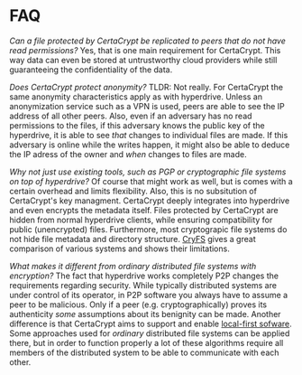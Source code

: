 # FAQ

*Can a file protected by CertaCrypt be replicated to peers that do not have read permissions?*
Yes, that is one main requirement for CertaCrypt. This way data can even be stored at untrustworthy cloud providers while still guaranteeing the confidentiality of the data.

*Does CertaCrypt protect anonymity?*
TLDR: Not really.
For CertaCrypt the same anonymity characteristics apply as with hyperdrive. Unless an anonymization service such as a VPN is used, peers are able to see the IP address of all other peers. Also, even if an adversary has no read permissions to the files, if this adversary knows the public key of the hyperdrive, it is able to see *that* changes to individual files are made. If this adversary is online while the writes happen, it might also be able to deduce the IP adress of the owner and *when* changes to files are made.

*Why not just use existing tools, such as PGP or cryptographic file systems on top of hyperdrive?*
Of course that might work as well, but is comes with a certain overhead and limits flexibility. Also, this is no subsitution of CertaCrypt's key managment. CertaCrypt deeply integrates into hyperdrive and even encrypts the metadata itself. Files protected by CertaCrypt are hidden from normal hyperdrive clients, while ensuring compatibility for public (unencrypted) files.
Furthermore, most cryptograpic file systems do not hide file metadata and directory structure. [CryFS](https://www.cryfs.org/comparison/#Summary) gives a great comparison of various systems and shows their limitations.

*What makes it different from ordinary distributed file systems with encryption?*
The fact that hyperdrive works completely P2P changes the requirements regarding security. While typically distributed systems are under control of its operator, in P2P software you always have to assume a peer to be malicious. Only if a peer (e.g. cryptographically) proves its authenticity *some* assumptions about its benignity can be made.
Another difference is that CertaCrypt aims to support and enable [local-first sofware](https://www.inkandswitch.com/local-first.html).
Some approaches used for *ordinary* distributed file systems can be applied there, but in order to function properly a lot of these algorithms require all members of the distributed system to be able to communicate with each other.
